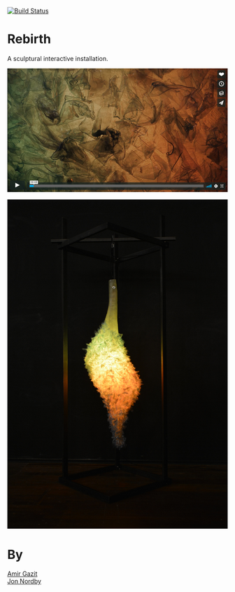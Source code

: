 [![Build Status](https://travis-ci.org/jonnor/rebirth.svg?branch=master)](https://travis-ci.org/jonnor/rebirth)
# Rebirth

A sculptural interactive installation.

[![Video about Rebirth project on Vimeo](./doc/rebirth-video.png)](https://vimeo.com/232317449)

![Sculpture complete and LED colors on](./doc/rebirth-1.jpg)

# By

[Amir Gazit](https://www.amirgazit.net/)</br>
[Jon Nordby](http://jonnor.com)
